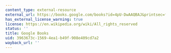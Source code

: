 ```yaml
---
content_type: external-resource
external_url: https://books.google.com/books?id=4pU-DwAAQBAJ&printsec=frontcover&dq=Urban+Transit:+Operations,+Planning+and+Economics&hl=en&newbks=1&sa=X&ved=2ahUKEwjhw-r4yfXfAhWvhOAKHVlNB9QQuwUwAHoECAQQBA#v=onepage&q=Urban%20Transit%3A%20Operations%2C%20Planning%20and%20Economics&f=false
has_external_license_warning: true
license: https://en.wikipedia.org/wiki/All_rights_reserved
status: ''
title: Google Books
uid: 3963673c-1569-4ea1-b49f-908e409cd7a2
wayback_url: ''
---
```

